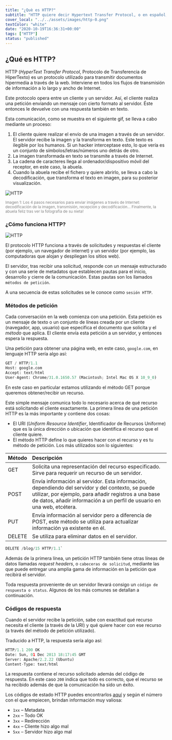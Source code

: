 ```yaml
---
title: "¿Què es HTTP?"
subtitle: "HTTP quiere decir Hypertext Transfer Protocol, o en español, Protocolo de Transferencia de Hipertexto. Se trata de un conjunto de reglas de comunicación que posibilita la circulación de información a través de la World Wide Web (WWW)."
cover_local: "../../assets/images/http-0.png"
textColor: "white"
date: "2020-10-19T16:36:31+00:00"
tags: ["HTTP"]
status: "published"
---
```


## ¿Qué es HTTP?

HTTP (*HyperText Transfer Protocol*, Protocolo de Transferencia de HiperTexto) es un protocolo utilizado para transmitir documentos hipermedia a través de la web. Interviene en todos los flujos de transmisión de información a lo largo y ancho de Internet.

Este protocolo opera entre un cliente y un servidor. Así, el cliente realiza una petición enviando un mensaje con cierto formato al servidor. Éste entonces le devuelve con una respuesta también en texto.

Esta comunicación, como se muestra en el siguiente gif, se lleva a cabo mediante un proceso:

1. El cliente quiere realizar el envío de una imagen a través de un servidor. El servidor recibe la imagen y la transforma en texto. Este texto es ilegible por los humanos. Si un hacker interceptase esto, lo que vería es un conjunto de símbolos/letras/números uno detrás de otro.
2. La imagen transformada en texto se transmite a través de Internet.
3. La cadena de caracteres llega al ordenador/dispositivo móvil del receptor, en este caso, la abuela.
4. Cuando la abuela recibe el fichero y quiere abrirlo, se lleva a cabo la decodificación, que transforma el texto en imagen, para su posterior visualización.

![HTTP](https://github.com/breatheco-de/content/blob/master/src/assets/images/2fd53b0a-5243-4440-8fc6-7fd74ac5a46e.gif?raw=true)
  
<small style="color:grey">Imagen 1: Los 4 pasos necesarios para enviar imágenes a través de Internet: decodificación de la imagen, transmisión, recepción y decodificación... Finalmente, la abuela feliz tras ver la fotografía de su nieta!</small>

### ¿Cómo funciona HTTP?

![HTTP](https://github.com/breatheco-de/content/blob/master/src/assets/images/http-3.png?raw=true)

El protocolo HTTP funciona a través de solicitudes y respuestas el cliente (por ejemplo, un navegador de internet) y un servidor (por ejemplo, las computadoras que alojan y despliegan los sitios web). 

El servidor, tras recibir una solicitud, responde con un mensaje estructurado y con una serie de metadatos que establecen pautas para el inicio, desarrollo y cierre de la comunicación. Estas pautas son los llamados `métodos de petición`.

A una secuencia de estas solicitudes se le conoce como `sesión HTTP`.

### Métodos de petición

Cada conversación en la web comienza con una petición. Esta petición es un mensaje de texto o un conjunto de líneas creada por un cliente (navegador, app, usuario) que especifica el documento que solicita y el *método* que aplica. El cliente envía esta petición a un servidor, y entonces espera la respuesta.

Una petición para obtener una página web, en este caso, `google.com`, en lenguaje HTTP sería algo así:

```python
GET / HTTP/1.1 
Host: google.com
Accept: text/html
User-Agent: Chrome/31.0.1650.57 (Macintosh; Intel Mac OS X 10_9_0)
```

En este caso en particular estamos utilizando el método GET porque queremos obtener/recibir un recurso.

Este simple mensaje comunica todo lo necesario acerca de qué recurso está solicitando el cliente exactamente. La primera línea de una petición HTTP es la más importante y contiene dos cosas:

+ El URI (*Uniform Resource Identifier*, Identificador de Recursos Uniforme) que es la única dirección o ubicación que identifica el recurso que el cliente quiere.
+ El método HTTP define lo que quieres hacer con el recurso y es tu método de petición. Los más utilizados son lo siguientes:

|**Método**    |**Descripción**  |
|:-------------|:----------------|
|GET | Solicita una representación del recurso especificado. Sirve para requerir un recurso de un servidor. |
|POST | Envía información al servidor. Esta información, dependiendo del servidor y del contexto, se puede utilizar, por ejemplo, para añadir registros a una base de datos, añadir información a un perfil de usuario en una web, etcétera. |
|PUT | Envía información al servidor pero a diferencia de POST, este método se utiliza para actualizar información ya existente en él. |
|DELETE |Se utiliza para eliminar datos en el servidor. |

```python
DELETE /blog/15 HTTP/1.1`
```

Además de la primera línea, un petición HTTP también tiene otras líneas de datos llamadas _request headers_, o `cabeceras de solicitud`, mediante las que puede entregar una amplia gama de información en la petición que recibirá el servidor.

Toda respuesta proveniente de un servidor llevará consigo un `código de respuesta o status`. Algunos de los más comunes se detallan a continuación.

### Códigos de respuesta

Cuando el servidor recibe la petición, sabe con exactitud qué recurso necesita el cliente (a través de la URI) y qué quiere hacer con ese recurso (a través del método de petición utilizado). 

Traducido a HTTP, la respuesta sería algo así:

```python
HTTP/1.1 200 OK
Date: Sun, 01 Dec 2013 18:17:45 GMT
Server: Apache/2.2.22 (Ubuntu)
Content-Type: text/html
```

La respuesta contiene el recurso solicitado además del código de respuesta. En este caso `200` indica que todo es correcto, que el recurso se ha recibido además de que la comunicación ha sido un éxito.
 
Los códigos de estado HTTP puedes encontrarlos [aquí](https://developer.mozilla.org/es/docs/Web/HTTP/Status) y según el número con el que empiecen, brindan información muy valiosa:

+ `1xx` – Metadata
+ `2xx` – Todo OK
+ `3xx` – Redirección
+ `4xx` – Cliente hizo algo mal
+ `5xx` – Servidor hizo algo mal